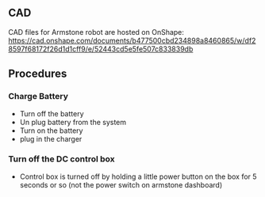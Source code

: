 ## CAD
CAD files for Armstone robot are hosted on OnShape:
https://cad.onshape.com/documents/b477500cbd234898a8460865/w/df28597f68172f26d1d1cff9/e/52443cd5e5fe507c833839db

## Procedures
### Charge Battery
* Turn off the battery
* Un plug battery from the system
* Turn on the battery
* plug in the charger
### Turn off the DC control box
* Control box is turned off by holding a little power button on the box for 5 seconds or so (not the power switch on armstone dashboard)

